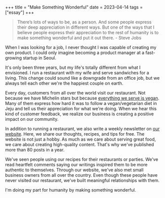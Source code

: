 +++
title = "Make Something Wonderful"
date = 2023-04-14
tags = ["essay"]
+++

> There’s lots of ways to be, as a person. And some people express their deep appreciation in different ways. But one of the ways that I believe people express their appreciation to the rest of humanity is to make something wonderful and put it out there. - Steve Jobs

When I was looking for a job, I never thought I was capable of creating my own product. I could only imagine becoming a product manager at a fast-growing startup in Seoul.

It's only been three years, but my life's totally different from what I envisioned. I run a restaurant with my wife and serve sandwiches for a living. This change could sound like a downgrade from an office job, but we always tell each other we're the happiest couple on earth.

Every day, customers from all over the world visit our restaurant. Not because we have Michelin stars but because [everything we serve is vegan](https://www.happycow.net/reviews/cheesylazy-jeju-295726). Many of them express how hard it was to follow a vegan/vegetarian diet in Jeju and tell us their appreciation for what we're doing. When we hear this kind of customer feedback, we realize our business is creating a positive impact on our community.

In addition to running a restaurant, we also write a weekly newsletter on [our website](https://cheesylazy.com/). Here, we share our thoughts, recipes, and tips for free. The website is not just a hobby. As much as we care about serving great food, we care about creating high-quality content. That's why we've published more than 80 posts in a year.

We've seen people using our recipes for their restaurants or parties. We've read heartfelt comments saying our writings inspired them to be more authentic to themselves. Through our website, we've also met small business owners from all over the country. Even though these people have never visited our restaurant, we've built meaningful relationships with them.

I'm doing my part for humanity by making something wonderful.